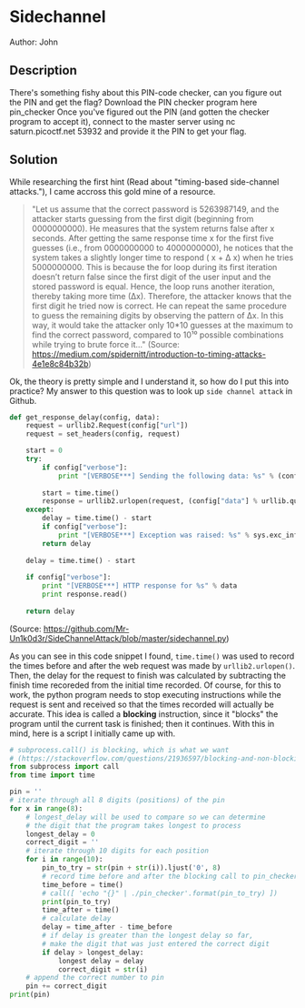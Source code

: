 # Sidechannel
Author: John

## Description
There's something fishy about this PIN-code checker, can you figure out the PIN and get the flag?
Download the PIN checker program here pin_checker
Once you've figured out the PIN (and gotten the checker program to accept it), connect to the master server using nc saturn.picoctf.net 53932 and provide it the PIN to get your flag.

## Solution
While researching the first hint (Read about "timing-based side-channel attacks."),
I came accross this gold mine of a resource.

> "Let us assume that the correct password is 5263987149, and the attacker starts guessing from the first digit (beginning from 0000000000). He measures that the system returns false after x seconds. After getting the same response time x for the first five guesses (i.e., from 0000000000 to 4000000000), he notices that the system takes a slightly longer time to respond ( x + ∆ x) when he tries 5000000000. This is because the for loop during its first iteration doesn’t return false since the first digit of the user input and the stored password is equal. Hence, the loop runs another iteration, thereby taking more time (∆x). Therefore, the attacker knows that the first digit he tried now is correct. He can repeat the same procedure to guess the remaining digits by observing the pattern of ∆x. In this way, it would take the attacker only 10*10 guesses at the maximum to find the correct password, compared to 10¹⁰ possible combinations while trying to brute force it…" (Source: https://medium.com/spidernitt/introduction-to-timing-attacks-4e1e8c84b32b)

Ok, the theory is pretty simple and I understand
it, so how do I put this into practice?
My answer to this question was to look up `side channel attack` in Github.

```python
def get_response_delay(config, data):
	request = urllib2.Request(config["url"])
	request = set_headers(config, request)

	start = 0
	try:
		if config["verbose"]:
			print "[VERBOSE***] Sending the following data: %s" % (config["data"] % urllib.quote(data))
		
		start = time.time()
		response = urllib2.urlopen(request, (config["data"] % urllib.quote(data)))
	except:
		delay = time.time() - start
		if config["verbose"]:
			print "[VERBOSE***] Exception was raised: %s" % sys.exc_info()[0]
		return delay
	
	delay = time.time() - start	
	
	if config["verbose"]:
		print "[VERBOSE***] HTTP response for %s" % data
		print response.read()
		
	return delay
```
(Source: https://github.com/Mr-Un1k0d3r/SideChannelAttack/blob/master/sidechannel.py)

As you can see in this code snippet I found, `time.time()` was used
to record the times before and after the web request was made by
`urllib2.urlopen()`. Then, the delay for the request to finish was
calculated by subtracting the finish time recoreded from the initial
time recorded. Of course, for this to work, the python program needs
to stop executing instructions while the request is sent and received
so that the times recorded will actually be accurate. This idea
is called a **blocking** instruction, since it "blocks" the program
until the current task is finished; then it continues. With this
in mind, here is a script I initially came up with.

```python
# subprocess.call() is blocking, which is what we want
# (https://stackoverflow.com/questions/21936597/blocking-and-non-blocking-subprocess-calls)
from subprocess import call
from time import time

pin = ''
# iterate through all 8 digits (positions) of the pin
for x in range(8):
	# longest_delay will be used to compare so we can determine
	# the digit that the program takes longest to process
	longest_delay = 0
	correct_digit = ''
	# iterate through 10 digits for each position
	for i in range(10):
		pin_to_try = str(pin + str(i)).ljust('0', 8)
		# record time before and after the blocking call to pin_checker 
		time_before = time()
		# call([ 'echo "{}" | ./pin_checker'.format(pin_to_try) ])
		print(pin_to_try)
		time_after = time()
		# calculate delay
		delay = time_after - time_before
		# if delay is greater than the longest delay so far,
		# make the digit that was just entered the correct digit
		if delay > longest_delay:
			longest delay = delay
			correct_digit = str(i)
	# append the correct number to pin
	pin += correct_digit
print(pin)
```
